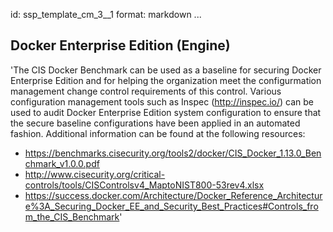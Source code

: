 id: ssp_template_cm_3__1
format: markdown
...
## Docker Enterprise Edition (Engine)

'The CIS Docker Benchmark can be used as a baseline for securing
Docker Enterprise Edition and for helping the organization meet the
configurmation management change control requirements of this control.
Various configuration management tools such as Inspec
(http://inspec.io/) can be used to audit Docker Enterprise Edition
system configuration to ensure that the secure baseline configurations
have been applied in an automated fashion. Additional information can
be found at the following resources:

- https://benchmarks.cisecurity.org/tools2/docker/CIS_Docker_1.13.0_Benchmark_v1.0.0.pdf
- http://www.cisecurity.org/critical-controls/tools/CISControlsv4_MaptoNIST800-53rev4.xlsx
- https://success.docker.com/Architecture/Docker_Reference_Architecture%3A_Securing_Docker_EE_and_Security_Best_Practices#Controls_from_the_CIS_Benchmark'
